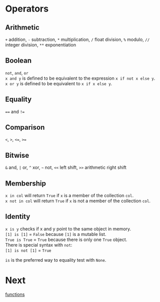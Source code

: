 # Operators
## Arithmetic
`+` addition, `-` subtraction, `*` multiplication, `/` float division, `%` modulo, `//` integer division, `**` exponentiation

## Boolean
`not`, `and`, `or`\
`x and y` is defined to be equivalent to the expression `x if not x else y`.\
`x or y` is defined to be equivalent to `x if x else y`.

## Equality
`==` and `!=`

## Comparison
`<`, `>`, `<=`, `>=`

## Bitwise
`&` and, `|` or, `^` xor, `~` not, `<<` left shift, `>>` arithmetic right shift

## Membership
`x in col` will return `True` if `x` is a member of the collection `col`.\
`x not in col` will return `True` if `x` is not a member of the collection `col`.

## Identity
`x is y` checks if x and y point to the same object in memory.\
`[1] is [1]` = `False` because `[1]` is a mutable list.\
`True is True` = `True` because there is only one `True` object.\
There is special syntax with `not`:\
`[1] is not [1]` = `True`

`is` is the preferred way to equality test with `None`.

# Next
[functions](4_functions.md)
